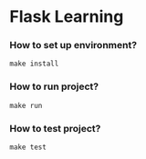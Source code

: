 # Flask Learning

### How to set up environment?

```
make install
```

### How to run project?

```
make run
```

### How to test project?

```
make test
```